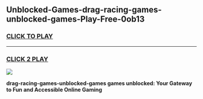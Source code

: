 
## Unblocked-Games-drag-racing-games-unblocked-games-Play-Free-0ob13
<h3>
<a href="https://premium76.site?title=drag-racing-games-unblocked-games&ref=18A">CLICK TO PLAY</a></h3>
<hr>

<h3>
<a href="https://premium76.site?title=drag-racing-games-unblocked-games&ref=18A">CLICK 2 PLAY</a>
  
</h3>

<a href="https://premium76.site?title=drag-racing-games-unblocked-games&ref=18A"><img src="https://clearcache.store/games.png"></a>


**drag-racing-games-unblocked-games games unblocked: Your Gateway to Fun and Accessible Online Gaming**
